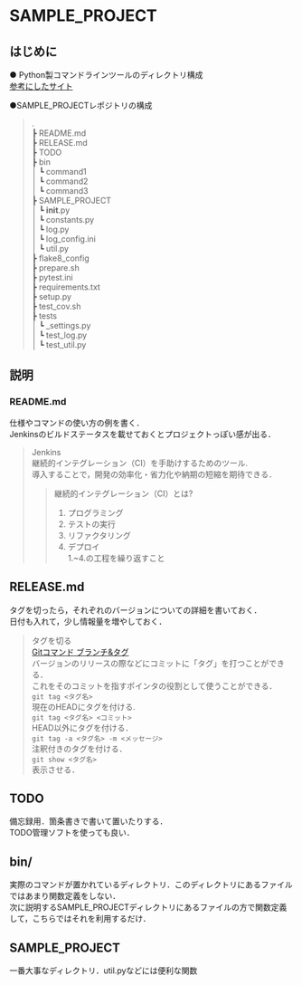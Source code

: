 # SAMPLE_PROJECT  
## はじめに  
● Python製コマンドラインツールのディレクトリ構成  
[参考にしたサイト](http://blog.masudak.net/entry/2015/01/13/234000)  

●SAMPLE_PROJECTレポジトリの構成  
>.  
┣ README.md  
┣ RELEASE.md  
┣ TODO  
┣ bin  
│   ┗ command1  
│   ┗ command2  
│   ┗ command3  
┣ SAMPLE_PROJECT  
│   ┗ __init__.py  
│   ┗ constants.py  
│   ┗ log.py  
│   ┗ log_config.ini  
│   ┗ util.py  
┣ flake8_config  
┣ prepare.sh  
┣ pytest.ini  
┣ requirements.txt  
┣ setup.py  
┣ test_cov.sh  
┣ tests  
│   ┗ _settings.py  
│   ┗ test_log.py  
│   ┗ test_util.py  

## 説明  
### README.md  
仕様やコマンドの使い方の例を書く．  
Jenkinsのビルドステータスを載せておくとプロジェクトっぽい感が出る．    
>Jenkins  
継続的インテグレーション（CI）を手助けするためのツール.  
導入することで，開発の効率化・省力化や納期の短縮を期待できる．  
>>継続的インテグレーション（CI）とは?  
>>1. プログラミング  
>>2. テストの実行  
>>3. リファクタリング  
>>4. デプロイ  
>>1.~4.の工程を繰り返すこと  

## RELEASE.md  
タグを切ったら，それぞれのバージョンについての詳細を書いておく．  
日付も入れて，少し情報量を増やしておく．  
>タグを切る  
[Gitコマンド ブランチ&タグ](https://naokirin.hatenablog.com/entry/20111203/1322576392)  
バージョンのリリースの際などにコミットに「タグ」を打つことができる．  
これをそのコミットを指すポインタの役割として使うことができる．  
``git tag <タグ名>``  
現在のHEADにタグを付ける.  
``git tag <タグ名> <コミット>``  
HEAD以外にタグを付ける．  
``git tag -a <タグ名> -m <メッセージ>``  
注釈付きのタグを付ける．   
``git show <タグ名>``  
表示させる．  

## TODO  
備忘録用．箇条書きで書いて置いたりする．  
TODO管理ソフトを使っても良い．  

## bin/  
実際のコマンドが置かれているディレクトリ．このディレクトリにあるファイルではあまり関数定義をしない．  
次に説明するSAMPLE_PROJECTディレクトリにあるファイルの方で関数定義して，こちらではそれを利用するだけ．  

## SAMPLE_PROJECT  
一番大事なディレクトリ．util.pyなどには便利な関数

